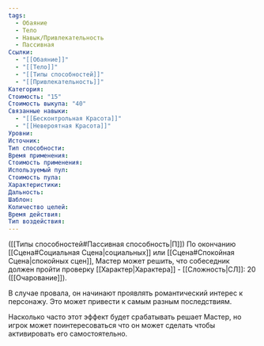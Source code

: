 ```yaml
---
tags:
  - Обаяние
  - Тело
  - Навык/Привлекательность
  - Пассивная
Ссылки:
  - "[[Обаяние]]"
  - "[[Тело]]"
  - "[[Типы способностей]]"
  - "[[Привлекательность]]"
Категория: 
Стоимость: "15"
Стоимость выкупа: "40"
Связанные навыки:
  - "[[Бесконтрольная Красота]]"
  - "[[Невероятная Красота]]"
Уровни:
Источник:
Тип способности:
Время применения:
Стоимость применения:
Используемый пул:
Стоимость пула:
Характеристики:
Дальность:
Шаблон:
Количество целей:
Время действия:
Тип воздействия:
---
```

([[Типы способностей#Пассивная способность|П]]) По окончанию [[Сцена#Социальная Сцена|социальных]] или [[Сцена#Спокойная Сцена|спокойных сцен]], Мастер может решить, что собеседник должен пройти проверку [[Характер|Характера]] - [[Сложность|СЛ]]: 20 ([[Очарование]]).

В случае провала, он начинают проявлять романтический интерес к персонажу. Это может привести к самым разным последствиям. 

Насколько часто этот эффект будет срабатывать решает Мастер, но игрок может поинтересоваться что он может сделать чтобы активировать его самостоятельно. 